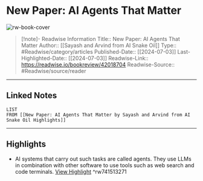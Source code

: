 # New Paper: AI Agents That Matter

![rw-book-cover](https://readwise-assets.s3.amazonaws.com/static/images/article3.5c705a01b476.png)
<br>
>[!note]- Readwise Information
>Title:: New Paper: AI Agents That Matter
>Author:: [[Sayash and Arvind from AI Snake Oil]]
>Type:: #Readwise/category/articles
>Published-Date:: [[2024-07-03]]
>Last-Highlighted-Date:: [[2024-07-03]]
>Readwise-Link:: https://readwise.io/bookreview/42018704
>Readwise-Source:: #Readwise/source/reader
--- 

## Linked Notes
```dataview
LIST
FROM [[New Paper: AI Agents That Matter by Sayash and Arvind from AI Snake Oil Highlights]]
```

---

## Highlights
- AI systems that carry out such tasks are called agents. They use LLMs in combination with other software to use tools such as web search and code terminals. [View Highlight](https://readwise.io/open/741513271) ^rw741513271
